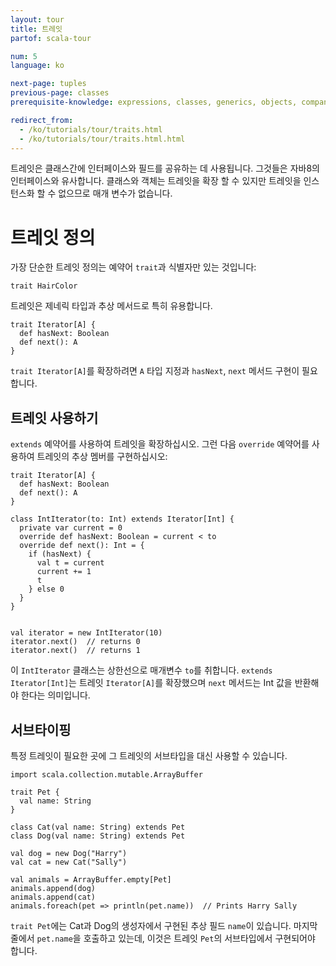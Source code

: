 ```yaml
---
layout: tour
title: 트레잇
partof: scala-tour

num: 5
language: ko

next-page: tuples
previous-page: classes
prerequisite-knowledge: expressions, classes, generics, objects, companion-objects

redirect_from:
  - /ko/tutorials/tour/traits.html
  - /ko/tutorials/tour/traits.html.html
---
```


트레잇은 클래스간에 인터페이스와 필드를 공유하는 데 사용됩니다. 그것들은 자바8의 인터페이스와 유사합니다. 클래스와 객체는 트레잇을 확장 할 수 있지만 트레잇을 인스턴스화 할 수 없으므로 매개 변수가 없습니다.

# 트레잇 정의
가장 단순한 트레잇 정의는 예약어 `trait`과 식별자만 있는 것입니다:

```tut
trait HairColor
```

트레잇은 제네릭 타입과 추상 메서드로 특히 유용합니다.
```tut
trait Iterator[A] {
  def hasNext: Boolean
  def next(): A
}
```

`trait Iterator[A]`를 확장하려면 `A` 타입 지정과 `hasNext`, `next` 메서드 구현이 필요합니다.

## 트레잇 사용하기
`extends` 예약어를 사용하여 트레잇을 확장하십시오. 그런 다음 `override` 예약어를 사용하여 트레잇의 추상 멤버를 구현하십시오:
```tut
trait Iterator[A] {
  def hasNext: Boolean
  def next(): A
}

class IntIterator(to: Int) extends Iterator[Int] {
  private var current = 0
  override def hasNext: Boolean = current < to
  override def next(): Int = {
    if (hasNext) {
      val t = current
      current += 1
      t
    } else 0
  }
}


val iterator = new IntIterator(10)
iterator.next()  // returns 0
iterator.next()  // returns 1
```
이 `IntIterator` 클래스는 상한선으로 매개변수 `to`를 취합니다. `extends Iterator[Int]`는 트레잇 `Iterator[A]`를 확장했으며 `next` 메서드는 Int 값을 반환해야 한다는 의미입니다.

## 서브타이핑
특정 트레잇이 필요한 곳에 그 트레잇의 서브타입을 대신 사용할 수 있습니다.
```tut
import scala.collection.mutable.ArrayBuffer

trait Pet {
  val name: String
}

class Cat(val name: String) extends Pet
class Dog(val name: String) extends Pet

val dog = new Dog("Harry")
val cat = new Cat("Sally")

val animals = ArrayBuffer.empty[Pet]
animals.append(dog)
animals.append(cat)
animals.foreach(pet => println(pet.name))  // Prints Harry Sally
```
`trait Pet`에는 Cat과 Dog의 생성자에서 구현된 추상 필드 `name`이 있습니다. 마지막 줄에서 `pet.name`을 호출하고 있는데, 이것은 트레잇 `Pet`의 서브타입에서 구현되어야 합니다.
